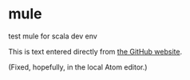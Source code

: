 # mule
test mule for scala dev env

This is text entered directly from [the GitHub website](https://github.com).

(Fixed, hopefully, in the local Atom editor.)
